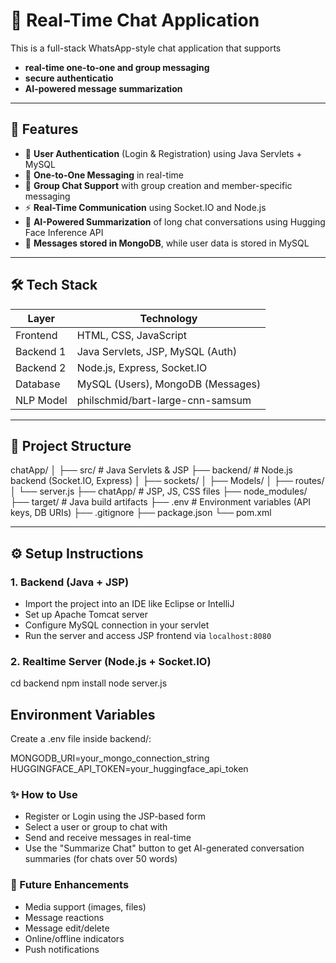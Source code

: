 # 💬 Real-Time Chat Application

This is a full-stack WhatsApp-style chat application that supports 
- **real-time one-to-one and group messaging**
- **secure authenticatio** 
- **AI-powered message summarization**

---

## 🚀 Features

- 🔐 **User Authentication** (Login & Registration) using Java Servlets + MySQL
- 💬 **One-to-One Messaging** in real-time
- 👥 **Group Chat Support** with group creation and member-specific messaging
- ⚡ **Real-Time Communication** using Socket.IO and Node.js
- 🧠 **AI-Powered Summarization** of long chat conversations using Hugging Face Inference API
- 📁 **Messages stored in MongoDB**, while user data is stored in MySQL


---

## 🛠️ Tech Stack

| Layer        | Technology                         |
|--------------|-------------------------------------|
| Frontend     | HTML, CSS, JavaScript               |
| Backend 1    | Java Servlets, JSP, MySQL (Auth)    |
| Backend 2    | Node.js, Express, Socket.IO         |
| Database     | MySQL (Users), MongoDB (Messages)   |
| NLP Model    | philschmid/bart-large-cnn-samsum   |

---

## 📂 Project Structure

chatApp/
│
├── src/ # Java Servlets & JSP
├── backend/ # Node.js backend (Socket.IO, Express)
│ ├── sockets/
│ ├── Models/
│ ├── routes/
│ └── server.js
├── chatApp/ # JSP, JS, CSS files
├── node_modules/
├── target/ # Java build artifacts
├── .env # Environment variables (API keys, DB URIs)
├── .gitignore
├── package.json
└── pom.xml


---

## ⚙️ Setup Instructions

### 1. Backend (Java + JSP)
- Import the project into an IDE like Eclipse or IntelliJ
- Set up Apache Tomcat server
- Configure MySQL connection in your servlet
- Run the server and access JSP frontend via `localhost:8080`

### 2. Realtime Server (Node.js + Socket.IO)

cd backend
npm install
node server.js

## Environment Variables
Create a .env file inside backend/:

MONGODB_URI=your_mongo_connection_string
HUGGINGFACE_API_TOKEN=your_huggingface_api_token

### ✨ How to Use
- Register or Login using the JSP-based form
- Select a user or group to chat with
- Send and receive messages in real-time
- Use the "Summarize Chat" button to get AI-generated conversation summaries (for chats over 50 words)

### 📌 Future Enhancements
- Media support (images, files)
- Message reactions
- Message edit/delete
- Online/offline indicators
- Push notifications
